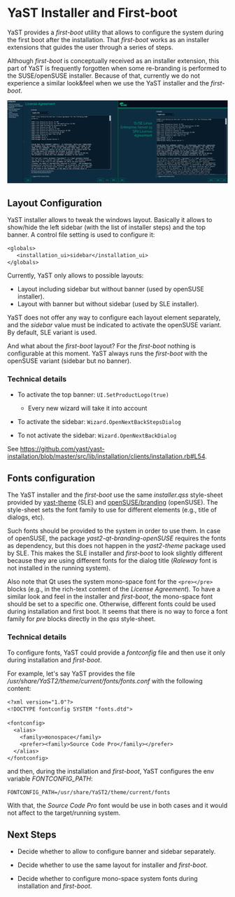 # YaST Installer and First-boot

YaST provides a *first-boot* utility that allows to configure the system during the first boot after the installation. That *first-boot* works as an installer extensions that guides the user through a series of steps.

Although *first-boot* is conceptually received as an installer extension, this part of YaST is frequently forgotten when some re-branding is performed to the SUSE/openSUSE installer. Because of that, currently we do not experience a similar look&feel when we use the YaST installer and the *first-boot*.

![SLE installer Vs first-boot](images/installer_vs_firstboot.png)

## Layout Configuration

YaST installer allows to tweak the windows layout. Basically it allows to show/hide the left sidebar (with the list of installer steps) and the top banner. A control file setting is used to configure it:

~~~
<globals>
   <installation_ui>sidebar</installation_ui>
</globals>
~~~

Currently, YaST only allows to possible layouts:

* Layout including sidebar but without banner (used by openSUSE installer).
* Layout with banner but without sidebar (used by SLE installer).

YaST does not offer any way to configure each layout element separately, and the *sidebar* value must be indicated to activate the openSUSE variant. By default, SLE variant is used.

And what about the *first-boot* layout? For the *first-boot* nothing is configurable at this moment. YaST always runs the *first-boot* with the openSUSE variant (sidebar but no banner).

### Technical details

* To activate the top banner: `UI.SetProductLogo(true)`
  * Every new wizard will take it into account

* To activate the sidebar: `Wizard.OpenNextBackStepsDialog`

* To not activate the sidebar: `Wizard.OpenNextBackDialog`

See https://github.com/yast/yast-installation/blob/master/src/lib/installation/clients/installation.rb#L54.

## Fonts configuration

The YaST installer and the *first-boot* use the same *installer.qss* style-sheet provided by [yast-theme](https://github.com/yast/yast-theme) (SLE) and [openSUSE/branding](https://github.com/openSUSE/branding) (openSUSE). The style-sheet sets the font family to use for different elements (e.g., title of dialogs, etc).

Such fonts should be provided to the system in order to use them. In case of openSUSE, the package *yast2-qt-branding-openSUSE* requires the fonts as dependency, but this does not happen in the *yast2-theme* package used by SLE. This makes the SLE installer and *first-boot* to look slightly different because they are using different fonts for the dialog title (*Raleway* font is not installed in the running system).

Also note that Qt uses the system mono-space font for the `<pre></pre>` blocks (e.g., in the rich-text content of the *License Agreement*). To have a similar look and feel in the installer and *first-boot*, the mono-space font should be set to a specific one. Otherwise, different fonts could be used during installation and first boot. It seems that there is no way to force a font family for *pre* blocks directly in the *qss* style-sheet.

### Technical details

To configure fonts, YaST could provide a *fontconfig* file and then use it only during installation and *first-boot*.

For example, let's say YaST provides the file */usr/share/YaST2/theme/current/fonts/fonts.conf* with the following content:

~~~
<?xml version="1.0"?>
<!DOCTYPE fontconfig SYSTEM "fonts.dtd">

<fontconfig>
  <alias>
    <family>monospace</family>
    <prefer><family>Source Code Pro</family></prefer>
  </alias>
</fontconfig>
~~~

and then, during the installation and *first-boot*, YaST configures the env variable *FONTCONFIG_PATH*:

~~~
FONTCONFIG_PATH=/usr/share/YaST2/theme/current/fonts
~~~

With that, the *Source Code Pro* font would be use in both cases and it would not affect to the target/running system.

## Next Steps

* Decide whether to allow to configure banner and sidebar separately.

* Decide whether to use the same layout for installer and *first-boot*.

* Decide whether to configure mono-space system fonts during installation and *first-boot*.
